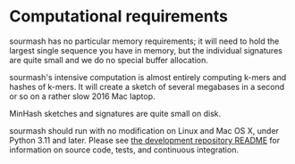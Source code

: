 # Computational requirements

sourmash has no particular memory requirements; it will need to hold
the largest single sequence you have in memory, but the individual
signatures are quite small and we do no special buffer allocation.

sourmash's intensive computation is almost entirely computing k-mers
and hashes of k-mers.  It will create a sketch of several megabases
in a second or so on a rather slow 2016 Mac laptop.

MinHash sketches and signatures are quite small on disk.

sourmash should run with no modification on Linux and Mac OS X,
under Python 3.11 and later.  Please see [the development repository README][0]
for
information on source code, tests, and continuous integration.

[0]:https://github.com/sourmash-bio/sourmash/blob/latest/README.md
